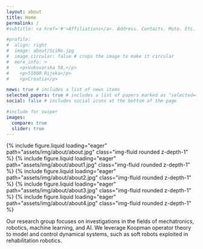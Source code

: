 ```yaml
---
layout: about
title: Home
permalink: /
#subtitle: <a href='#'>Affiliations</a>. Address. Contacts. Moto. Etc.

#profile:
#  align: right
#  image: about/SciRo.jpg
#  image_circular: false # crops the image to make it circular
#  more_info: >
#    <p>Vukovarska 58,</p>
#    <p>51000 Rijeka</p>
#    <p>Croatia</p>

news: true # includes a list of news items
selected_papers: true # includes a list of papers marked as "selected={true}"
social: false # includes social icons at the bottom of the page

#include for swiper
images:
  compare: true
  slider: true
---
```


<swiper-container class="mySwiper" pagination="true" pagination-clickable="true" navigation="true" space-between="30" centered-slides="true" autoplay-delay="2500" autoplay-disable-on-interaction="false">
  <swiper-slide>{% include figure.liquid loading="eager" path="assets/img/about/about.jpg" class="img-fluid rounded z-depth-1" %}</swiper-slide>
  <swiper-slide>{% include figure.liquid loading="eager" path="assets/img/about/about1.jpg" class="img-fluid rounded z-depth-1" %}</swiper-slide>
  <swiper-slide>{% include figure.liquid loading="eager" path="assets/img/about/about2.jpg" class="img-fluid rounded z-depth-1" %}</swiper-slide>
  <swiper-slide>{% include figure.liquid loading="eager" path="assets/img/about/about3.jpg" class="img-fluid rounded z-depth-1" %}</swiper-slide>
  <swiper-slide>{% include figure.liquid loading="eager" path="assets/img/about/about4.jpg" class="img-fluid rounded z-depth-1" %}</swiper-slide>
</swiper-container>

Our research group focuses on investigations in the fields of mechatronics, robotics, machine learning, and AI. We leverage Koopman operator theory to model and control dynamical systems, such as soft robots exploited in rehabilitation robotics.

<!--Write your biography here. Tell the world about yourself. Link to your favorite [subreddit](http://reddit.com). You can put a picture in, too. The code is already in, just name your picture `prof_pic.jpg` and put it in the `img/` folder.

Put your address / P.O. box / other info right below your picture. You can also disable any of these elements by editing `profile` property of the YAML header of your `_pages/about.md`. Edit `_bibliography/papers.bib` and Jekyll will render your [publications page](/al-folio/publications/) automatically.

Link to your social media connections, too. This theme is set up to use [Font Awesome icons](https://fontawesome.com/) and [Academicons](https://jpswalsh.github.io/academicons/), like the ones below. Add your Facebook, Twitter, LinkedIn, Google Scholar, or just disable all of them.-->
